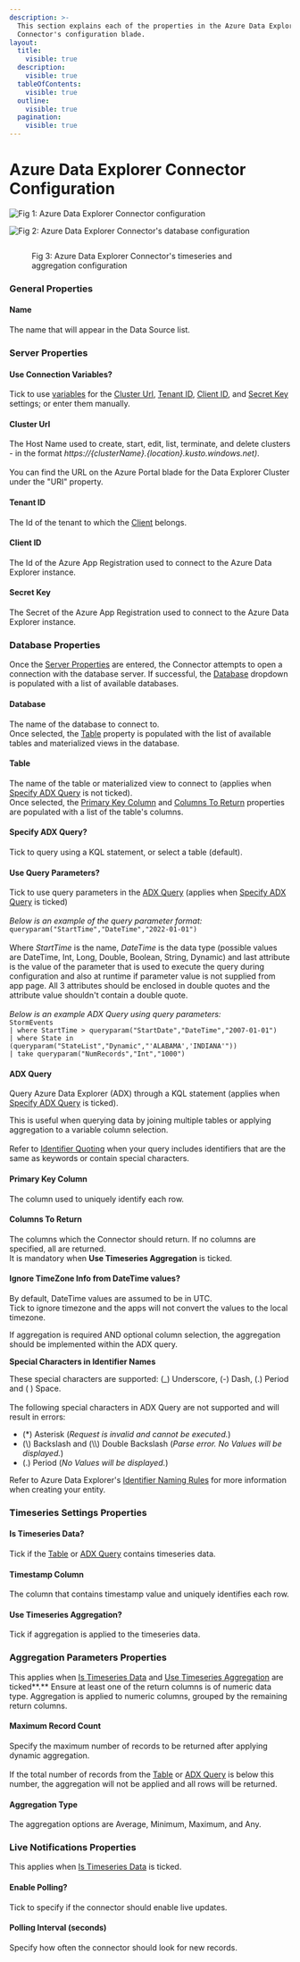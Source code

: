 ```yaml
---
description: >-
  This section explains each of the properties in the Azure Data Explorer
  Connector's configuration blade.
layout:
  title:
    visible: true
  description:
    visible: true
  tableOfContents:
    visible: true
  outline:
    visible: true
  pagination:
    visible: true
---
```


# Azure Data Explorer Connector Configuration

![Fig 1: Azure Data Explorer Connector configuration](<../../../../../.gitbook/assets/Azure Data Explorer Connector - Config 1.png>)

![Fig 2: Azure Data Explorer Connector's database  configuration](<../../../../../.gitbook/assets/Azure Data Explorer Connector - Config 2.png>)

<figure><img src="../../../../../.gitbook/assets/Azure Data Explorer Connector - Config 3.jpg" alt=""><figcaption><p>Fig 3: Azure Data Explorer Connector's timeseries and aggregation configuration</p></figcaption></figure>

### General Properties

#### Name

The name that will appear in the Data Source list.

### Server Properties

#### Use Connection Variables?

Tick to use [variables](https://app.gitbook.com/@xmpro/s/xmpro-solution/variable) for the [Cluster Url](configuration.md#cluster-url), [Tenant ID](configuration.md#tenant-id), [Client ID](configuration.md#client-id), and [Secret Key](configuration.md#secret-key) settings; or enter them manually.

#### Cluster Url

The Host Name used to create, start, edit, list, terminate, and delete clusters - in the format _https://{clusterName}.{location}.kusto.windows.net)_. \
\
You can find the URL on the Azure Portal blade for the Data Explorer Cluster under the "URI" property.

#### Tenant ID

The Id of the tenant to which the [Client](configuration.md#client-id) belongs.

#### Client ID

The Id of the Azure App Registration used to connect to the Azure Data Explorer instance.

#### Secret Key

The Secret of the Azure App Registration used to connect to the Azure Data Explorer instance.

### Database Properties

Once the [Server Properties](configuration.md#server-properties) are entered, the Connector attempts to open a connection with the database server. If successful, the [Database](configuration.md#database) dropdown is populated with a list of available databases.

#### Database

The name of the database to connect to.\
Once selected, the [Table](configuration.md#table) property is populated with the list of available tables and materialized views in the database.

#### Table

The name of the table or materialized view to connect to (applies when [Specify ADX Query](configuration.md#specify-adx-query) is not ticked).\
Once selected, the [Primary Key Column](configuration.md#primary-key-column) and [Columns To Return](configuration.md#columns-to-return) properties are populated with a list of the table's columns.

#### Specify ADX Query?

Tick to query using a KQL statement, or select a table (default).

#### Use Query Parameters?

Tick to use query parameters in the [ADX Query](configuration.md#adx-query) (applies when [Specify ADX Query](configuration.md#specify-adx-query) is ticked)\
\
_Below is an example of the query parameter format:_ `queryparam("StartTime","DateTime","2022-01-01")` \
\
Where _StartTime_ is the name, _DateTime_ is the data type (possible values are DateTime, Int, Long, Double, Boolean, String, Dynamic) and last attribute is the value of the parameter that is used to execute the query during configuration and also at runtime if parameter value is not supplied from app page. All 3 attributes should be enclosed in double quotes and the attribute value shouldn't contain a double quote. \
\
_Below is an example ADX Query using query parameters:_ \
`StormEvents` \
`| where StartTime > queryparam("StartDate","DateTime","2007-01-01")` \
`| where State in (queryparam("StateList","Dynamic","'ALABAMA','INDIANA'"))` \
`| take queryparam("NumRecords","Int","1000")`

#### ADX Query

Query Azure Data Explorer (ADX) through a KQL statement (applies when [Specify ADX Query](configuration.md#specify-adx-query) is ticked).&#x20;

<!-- unsupported tag removed -->
This is useful when querying data by joining multiple tables or applying aggregation to a variable column selection.\
\
Refer to [Identifier Quoting](https://learn.microsoft.com/en-us/azure/data-explorer/kusto/query/schema-entities/entity-names#identifier-quoting) when your query includes identifiers that are the same as keywords or contain special characters.
<!-- unsupported tag removed -->

#### Primary Key Column

The column used to uniquely identify each row.

#### Columns To Return

The columns which the Connector should return. If no columns are specified, all are returned.\
It is mandatory when **Use Timeseries Aggregation** is ticked.

#### Ignore TimeZone Info from DateTime values?

By default, DateTime values are assumed to be in UTC. \
Tick to ignore timezone and the apps will not convert the values to the local timezone.

<!-- unsupported tag removed -->
If aggregation is required AND optional column selection, the aggregation should be implemented within the ADX query.
<!-- unsupported tag removed -->

<!-- unsupported tag removed -->
**Special Characters in Identifier Names**

These special characters are supported: (\_) Underscore, (-) Dash, (.) Period and ( ) Space.\
\
The following special characters in ADX Query are not supported and will result in errors:

* (\*) Asterisk (_Request is invalid and cannot be executed._)
* (\\) Backslash and (\\\\) Double Backslash (_Parse error. No Values will be displayed._)
* (.) Period (_No Values will be displayed._)

Refer to Azure Data Explorer's [Identifier Naming Rules](https://learn.microsoft.com/en-us/azure/data-explorer/kusto/query/schema-entities/entity-names#identifier-naming-rules) for more information when creating your entity.
<!-- unsupported tag removed -->

### Timeseries Settings Properties

#### Is Timeseries Data?

Tick if the [Table](configuration.md#table) or [ADX Query](configuration.md#adx-query) contains timeseries data.

#### Timestamp Column

The column that contains timestamp value and uniquely identifies each row.

#### Use Timeseries Aggregation?

Tick if aggregation is applied to the timeseries data.

### Aggregation Parameters Properties

This applies when [Is Timeseries Data](configuration.md#is-timeseries-data) and [Use Timeseries Aggregation](configuration.md#use-timeseries-aggregation) are ticked**.** Ensure at least one of the return columns is of numeric data type. Aggregation is applied to numeric columns, grouped by the remaining return columns.

#### Maximum Record Count

Specify the maximum number of records to be returned after applying dynamic aggregation.\
\
If the total number of records from the  [Table](configuration.md#table) or [ADX Query](configuration.md#adx-query) is below this number, the aggregation will not be applied and all rows will be returned.&#x20;

#### Aggregation Type

The aggregation options are Average, Minimum, Maximum, and Any.

### Live Notifications Properties

This applies when [Is Timeseries Data](configuration.md#is-timeseries-data) is ticked.

#### Enable Polling?

Tick to specify if the connector should enable live updates.&#x20;

#### Polling Interval (seconds)

Specify how often the connector should look for new records.
